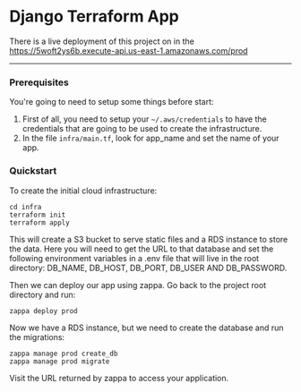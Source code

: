 # Django Terraform App

There is a live deployment of this project on in the https://5woft2ys6b.execute-api.us-east-1.amazonaws.com/prod 

----

### Prerequisites
You're going to need to setup some things before start:
1. First of all, you need to setup your `~/.aws/credentials` to have the credentials that are going to be used to create the infrastructure.
2. In the file `infra/main.tf`, look for app_name and set the name of your app.

### Quickstart

To create the initial cloud infrastructure:

```
cd infra
terraform init
terraform apply
```
This will create a S3 bucket to serve static files and a RDS instance to store the data.
Here you will need to get the URL to that database and set the following environment variables in a .env file that will live in the root directory: DB_NAME, DB_HOST, DB_PORT, DB_USER AND DB_PASSWORD.

Then we can deploy our app using zappa. Go back to the project root directory and run:

```
zappa deploy prod
```

Now we have a RDS instance, but we need to create the database and run the migrations:

```
zappa manage prod create_db
zappa manage prod migrate
```

Visit the URL returned by zappa to access your application.